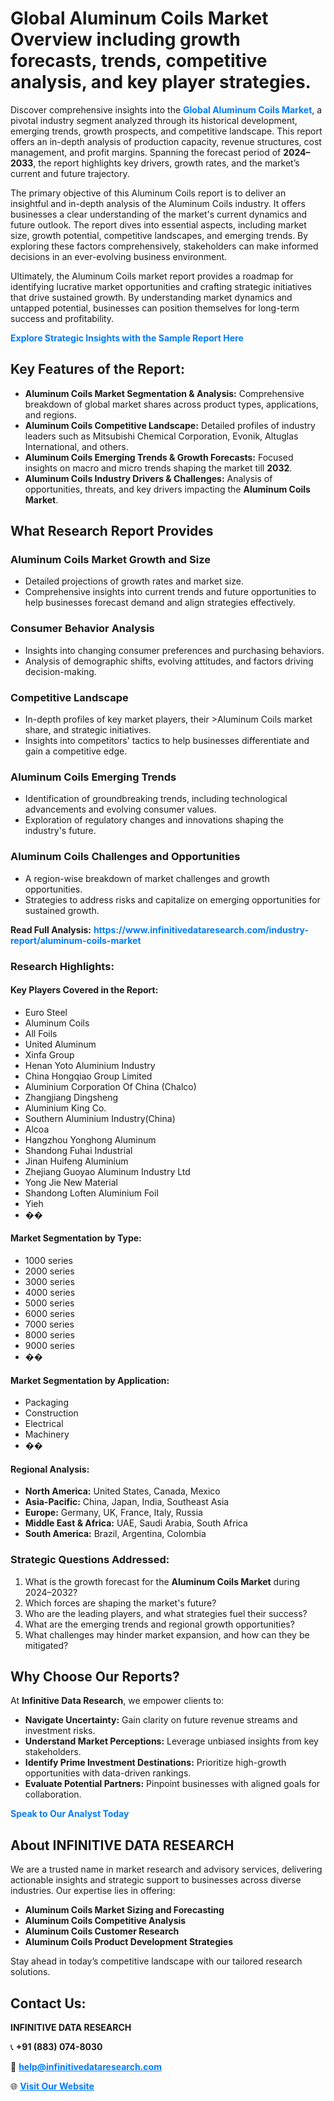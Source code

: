 <h1>Global Aluminum Coils Market Overview including growth forecasts, trends, competitive analysis, and key player strategies.</h1>
<p>
Discover comprehensive insights into the 
<a href="https://www.infinitivedataresearch.com/industry-report/aluminum-coils-market" rel="dofollow" style="color: #007BFF; text-decoration: none;"><strong>Global Aluminum Coils Market</strong></a>, a pivotal industry segment analyzed through its historical development, emerging trends, growth prospects, and competitive landscape. This report offers an in-depth analysis of production capacity, revenue structures, cost management, and profit margins. Spanning the forecast period of <strong>2024–2033</strong>, the report highlights key drivers, growth rates, and the market’s current and future trajectory.
</p>
<p>
The primary objective of this Aluminum Coils report is to deliver an insightful and in-depth analysis of the Aluminum Coils industry. It offers businesses a clear understanding of the market's current dynamics and future outlook. The report dives into essential aspects, including market size, growth potential, competitive landscapes, and emerging trends. By exploring these factors comprehensively, stakeholders can make informed decisions in an ever-evolving business environment.
</p>
<p>
Ultimately, the Aluminum Coils market report provides a roadmap for identifying lucrative market opportunities and crafting strategic initiatives that drive sustained growth. By understanding market dynamics and untapped potential, businesses can position themselves for long-term success and profitability.
</p>
<p>
<a href="https://www.infinitivedataresearch.com/request-sample/reportId=107949" style="color: #007BFF; text-decoration: none;"><strong>Explore Strategic Insights with the Sample Report Here</strong></a>
</p>

<h2>Key Features of the Report:</h2>
<ul>
<li><strong>Aluminum Coils Market Segmentation & Analysis:</strong> Comprehensive breakdown of global market shares across product types, applications, and regions.</li>
<li><strong>Aluminum Coils Competitive Landscape:</strong> Detailed profiles of industry leaders such as Mitsubishi Chemical Corporation, Evonik, Altuglas International, and others.</li>
<li><strong>Aluminum Coils Emerging Trends & Growth Forecasts:</strong> Focused insights on macro and micro trends shaping the market till <strong>2032</strong>.</li>
<li><strong>Aluminum Coils Industry Drivers & Challenges:</strong> Analysis of opportunities, threats, and key drivers impacting the <strong>Aluminum Coils Market</strong>.</li>
</ul>

<h2>What Research Report Provides</h2>
<h3>Aluminum Coils Market Growth and Size</h3>
<ul>
<li>Detailed projections of growth rates and market size.</li>
<li>Comprehensive insights into current trends and future opportunities to help businesses forecast demand and align strategies effectively.</li>
</ul>

<h3>Consumer Behavior Analysis</h3>
<ul>
<li>Insights into changing consumer preferences and purchasing behaviors.</li>
<li>Analysis of demographic shifts, evolving attitudes, and factors driving decision-making.</li>
</ul>

<h3>Competitive Landscape</h3>
<ul>
<li>In-depth profiles of key market players, their >Aluminum Coils market share, and strategic initiatives.</li>
<li>Insights into competitors' tactics to help businesses differentiate and gain a competitive edge.</li>
</ul>

<h3>Aluminum Coils Emerging Trends</h3>
<ul>
<li>Identification of groundbreaking trends, including technological advancements and evolving consumer values.</li>
<li>Exploration of regulatory changes and innovations shaping the industry's future.</li>
</ul>

<h3>Aluminum Coils Challenges and Opportunities</h3>
<ul>
<li>A region-wise breakdown of market challenges and growth opportunities.</li>
<li>Strategies to address risks and capitalize on emerging opportunities for sustained growth.</li>
</ul>
<p><strong>Read Full Analysis:</strong> <a href="https://www.infinitivedataresearch.com/industry-report/aluminum-coils-market" rel="dofollow" style="color: #007BFF; text-decoration: none;"><strong>https://www.infinitivedataresearch.com/industry-report/aluminum-coils-market</strong></a></p>
<h3>Research Highlights:</h3>
<h4>Key Players Covered in the Report:</h4>
<ul><li>Euro Steel</li><li>Aluminum Coils</li><li>All Foils</li><li>United Aluminum</li><li>Xinfa Group</li><li>Henan Yoto Aluminium Industry</li><li>China Hongqiao Group Limited</li><li>Aluminium Corporation Of China (Chalco)</li><li>Zhangjiang Dingsheng</li><li>Aluminium King Co.</li><li>Southern Aluminium Industry(China)</li><li>Alcoa</li><li>Hangzhou Yonghong Aluminum</li><li>Shandong Fuhai Industrial</li><li>Jinan Huifeng Aluminium</li><li>Zhejiang Guoyao Aluminum Industry Ltd</li><li>Yong Jie New Material</li><li>Shandong Loften Aluminium Foil</li><li>Yieh</li><li>��</li></ul>
<h4>Market Segmentation by Type:</h4>
<ul><li>1000 series</li><li>2000 series</li><li>3000 series</li><li>4000 series</li><li>5000 series</li><li>6000 series</li><li>7000 series</li><li>8000 series</li><li>9000 series</li><li>��</li></ul>
<h4>Market Segmentation by Application:</h4>
<ul><li>Packaging</li><li>Construction</li><li>Electrical</li><li>Machinery</li><li>��</li></ul>

<h4>Regional Analysis:</h4>
<ul>
<li><strong>North America:</strong> United States, Canada, Mexico</li>
<li><strong>Asia-Pacific:</strong> China, Japan, India, Southeast Asia</li>
<li><strong>Europe:</strong> Germany, UK, France, Italy, Russia</li>
<li><strong>Middle East & Africa:</strong> UAE, Saudi Arabia, South Africa</li>
<li><strong>South America:</strong> Brazil, Argentina, Colombia</li>
</ul>

<h3>Strategic Questions Addressed:</h3>
<ol>
<li>What is the growth forecast for the <strong>Aluminum Coils Market</strong> during 2024–2032?</li>
<li>Which forces are shaping the market's future?</li>
<li>Who are the leading players, and what strategies fuel their success?</li>
<li>What are the emerging trends and regional growth opportunities?</li>
<li>What challenges may hinder market expansion, and how can they be mitigated?</li>
</ol>

<h2>Why Choose Our Reports?</h2>
<p>At <strong>Infinitive Data Research</strong>, we empower clients to:</p>
<ul>
<li><strong>Navigate Uncertainty:</strong> Gain clarity on future revenue streams and investment risks.</li>
<li><strong>Understand Market Perceptions:</strong> Leverage unbiased insights from key stakeholders.</li>
<li><strong>Identify Prime Investment Destinations:</strong> Prioritize high-growth opportunities with data-driven rankings.</li>
<li><strong>Evaluate Potential Partners:</strong> Pinpoint businesses with aligned goals for collaboration.</li>
</ul>
<p><a href="https://www.infinitivedataresearch.com/industry-report/aluminum-coils-market" rel="dofollow" style="color: #007BFF; text-decoration: none;"><strong>Speak to Our Analyst Today</strong></a></p>

<h2>About INFINITIVE DATA RESEARCH</h2>
<p>We are a trusted name in market research and advisory services, delivering actionable insights and strategic support to businesses across diverse industries. Our expertise lies in offering:</p>
<ul>
<li><strong>Aluminum Coils Market Sizing and Forecasting</strong></li>
<li><strong>Aluminum Coils Competitive Analysis</strong></li>
<li><strong>Aluminum Coils Customer Research</strong></li>
<li><strong>Aluminum Coils Product Development Strategies</strong></li>
</ul>
<p>Stay ahead in today’s competitive landscape with our tailored research solutions.</p>

<h2>Contact Us:</h2>
<p><strong>INFINITIVE DATA RESEARCH</strong></p>
<p>📞 <strong>+91 (883) 074-8030</strong></p>
<p>📧 <strong><a href="mailto:help@infinitivedataresearch.com" style="color: #007BFF;">help@infinitivedataresearch.com</a></strong></p>
<p>🌐 <strong><a href="https://www.infinitivedataresearch.com" rel="dofollow" style="color: #007BFF;">Visit Our Website</a></strong></p>